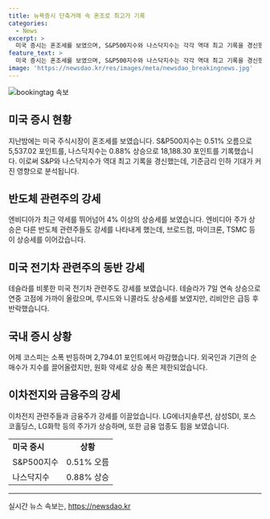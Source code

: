 ```yaml
---
title: 뉴욕증시 단축거래 속 혼조로 최고가 기록
categories:
  - News
excerpt: >
  미국 증시는 혼조세를 보였으며, S&P500지수와 나스닥지수는 각각 역대 최고 기록을 경신했다. 반면에 다우지수는 하락했는데, 반도체 관련주와 전기차 관련주가 강세를 보였다. 국내에서는 코스피가 소폭 상승하였고, 이차전지와 금융주가 증시 강세를 이끌었다. 미래에셋, 키움증권, 신한지주 등이 강세를 보였으며, 기획재정부의 밸류업 세제 방안 발표가 주가에 긍정적인 영향을 미쳤다. 전체적으로 뉴욕증시와 코스피의 상황 및 강세 업종들에 대한 정보를 다룬다.
feature_text: >
  미국 증시는 혼조세를 보였으며, S&P500지수와 나스닥지수는 각각 역대 최고 기록을 경신했다. 반면에 다우지수는 하락했는데, 반도체 관련주와 전기차 관련주가 강세를 보였다. 국내에서는 코스피가 소폭 상승하였고, 이차전지와 금융주가 증시 강세를 이끌었다. 미래에셋, 키움증권, 신한지주 등이 강세를 보였으며, 기획재정부의 밸류업 세제 방안 발표가 주가에 긍정적인 영향을 미쳤다. 전체적으로 뉴욕증시와 코스피의 상황 및 강세 업종들에 대한 정보를 다룬다.
image: 'https://newsdao.kr/res/images/meta/newsdao_breakingnews.jpg'
---
```


<p><img src="https://newsdao.kr/res/images/meta/newsdao_breakingnews.jpg" alt="bookingtag 속보" /></p>

<h2 data-ke-size="size26">미국 증시 현황</h2>

<p data-ke-size="size16">지난밤에는 미국 주식시장이 혼조세를 보였습니다. S&P500지수는 0.51% 오름으로 5,537.02 포인트를, 나스닥지수는 0.88% 상승으로 18,188.30 포인트를 기록했습니다. 이로써 S&P와 나스닥지수가 역대 최고 기록을 경신했는데, 기준금리 인하 기대가 커진 영향으로 분석됩니다.</p>

<h2 data-ke-size="size26">반도체 관련주의 강세</h2>

<p data-ke-size="size16">엔비디아가 최근 약세를 뛰어넘어 4% 이상의 상승세를 보였습니다. 엔비디아 주가 상승은 다른 반도체 관련주들도 강세를 나타내게 했는데, 브로드컴, 마이크론, TSMC 등이 상승세를 이어갔습니다.</p>

<h2 data-ke-size="size26">미국 전기차 관련주의 동반 강세</h2>

<p data-ke-size="size16">테슬라를 비롯한 미국 전기차 관련주도 강세를 보였습니다. 테슬라가 7일 연속 상승으로 연중 고점에 가까이 올랐으며, 루시드와 니콜라도 상승세를 보였지만, 리비안은 급등 후 반락했습니다.</p>

<h2 data-ke-size="size26">국내 증시 상황</h2>

<p data-ke-size="size16">어제 코스피는 소폭 반등하며 2,794.01 포인트에서 마감했습니다. 외국인과 기관의 순매수가 지수를 끌어올렸지만, 원화 약세로 상승 폭은 제한되었습니다.</p>

<h2 data-ke-size="size26">이차전지와 금융주의 강세</h2>

<p data-ke-size="size16">이차전지 관련주들과 금융주가 강세를 이끌었습니다. LG에너지솔루션, 삼성SDI, 포스코홀딩스, LG화학 등의 주가가 상승하며, 또한 금융 업종도 힘을 보였습니다.</p>

<table>
    <tbody>
        <tr>
            <td style="text-align: left; height: 17px;"><b>미국 증시</b></td>
            <td style="text-align: center; height: 17px;"><b>상황</b></td>
        </tr>
        <tr>
            <td style="text-align: left; height: 17px;">S&P500지수</td>
            <td style="text-align: center; height: 17px;">0.51% 오름</td>
        </tr>
        <tr>
            <td style="text-align: left; height: 17px;">나스닥지수</td>
            <td style="text-align: center; height: 17px;">0.88% 상승</td>
        </tr>
    </tbody>
</table>

<p><hr></p>
실시간 뉴스 속보는, <a href="https://newsdao.kr" rel="dofollow">https://newsdao.kr</a>


